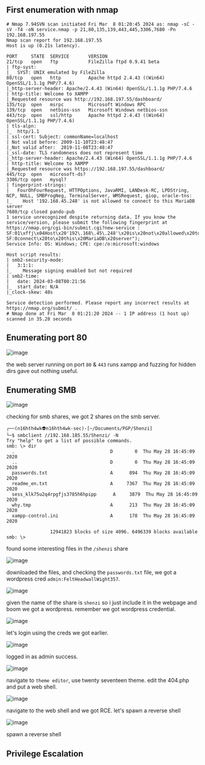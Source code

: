 ## First enumeration with nmap 

```shell
# Nmap 7.94SVN scan initiated Fri Mar  8 01:20:45 2024 as: nmap -sC -sV -T4 -oN service.nmap -p 21,80,135,139,443,445,3306,7680 -Pn 192.168.197.55
Nmap scan report for 192.168.197.55
Host is up (0.21s latency).

PORT     STATE  SERVICE       VERSION
21/tcp   open   ftp           FileZilla ftpd 0.9.41 beta
| ftp-syst: 
|_  SYST: UNIX emulated by FileZilla
80/tcp   open   http          Apache httpd 2.4.43 ((Win64) OpenSSL/1.1.1g PHP/7.4.6)
|_http-server-header: Apache/2.4.43 (Win64) OpenSSL/1.1.1g PHP/7.4.6
| http-title: Welcome to XAMPP
|_Requested resource was http://192.168.197.55/dashboard/
135/tcp  open   msrpc         Microsoft Windows RPC
139/tcp  open   netbios-ssn   Microsoft Windows netbios-ssn
443/tcp  open   ssl/http      Apache httpd 2.4.43 ((Win64) OpenSSL/1.1.1g PHP/7.4.6)
| tls-alpn: 
|_  http/1.1
| ssl-cert: Subject: commonName=localhost
| Not valid before: 2009-11-10T23:48:47
|_Not valid after:  2019-11-08T23:48:47
|_ssl-date: TLS randomness does not represent time
|_http-server-header: Apache/2.4.43 (Win64) OpenSSL/1.1.1g PHP/7.4.6
| http-title: Welcome to XAMPP
|_Requested resource was https://192.168.197.55/dashboard/
445/tcp  open   microsoft-ds?
3306/tcp open   mysql?
| fingerprint-strings: 
|   FourOhFourRequest, HTTPOptions, JavaRMI, LANDesk-RC, LPDString, NCP, NULL, SMBProgNeg, TerminalServer, WMSRequest, giop, oracle-tns: 
|_    Host '192.168.45.248' is not allowed to connect to this MariaDB server
7680/tcp closed pando-pub
1 service unrecognized despite returning data. If you know the service/version, please submit the following fingerprint at https://nmap.org/cgi-bin/submit.cgi?new-service :
SF:01\xffj\x04Host\x20'192\.168\.45\.248'\x20is\x20not\x20allowed\x20to\x2
SF:0connect\x20to\x20this\x20MariaDB\x20server");
Service Info: OS: Windows; CPE: cpe:/o:microsoft:windows

Host script results:
| smb2-security-mode: 
|   3:1:1: 
|_    Message signing enabled but not required
| smb2-time: 
|   date: 2024-03-08T00:21:56
|_  start_date: N/A
|_clock-skew: 48s

Service detection performed. Please report any incorrect results at https://nmap.org/submit/ .
# Nmap done at Fri Mar  8 01:21:20 2024 -- 1 IP address (1 host up) scanned in 35.28 seconds
```


## Enumerating port 80 

![image](https://github.com/n16hth4wk07/n16hth4wk07.github.io/assets/87468669/2fe92045-0210-4caa-8eaf-4d4b7e8bf050)

the web server running on port `80` & `443` runs xampp and fuzzing for hidden dirs gave out nothing useful.


## Enumerating SMB 

![image](https://github.com/n16hth4wk07/n16hth4wk07.github.io/assets/87468669/0180ced5-c745-439d-a14d-9a0d9e246ba0)

checking for smb shares, we got 2 shares on the smb server. 

```shell
┌──(n16hth4wk👽n16hth4wk-sec)-[~/Documents/PGP/Shenzi]
└─$ smbclient //192.168.185.55/Shenzi/ -N
Try "help" to get a list of possible commands.
smb: \> dir
  .                                   D        0  Thu May 28 16:45:09 2020
  ..                                  D        0  Thu May 28 16:45:09 2020
  passwords.txt                       A      894  Thu May 28 16:45:09 2020
  readme_en.txt                       A     7367  Thu May 28 16:45:09 2020
  sess_klk75u2q4rpgfjs3785h6hpipp      A     3879  Thu May 28 16:45:09 2020
  why.tmp                             A      213  Thu May 28 16:45:09 2020
  xampp-control.ini                   A      178  Thu May 28 16:45:09 2020

                12941823 blocks of size 4096. 6496339 blocks available
smb: \> 
```
found some interesting files in the `/shenzi` share 

![image](https://github.com/n16hth4wk07/n16hth4wk07.github.io/assets/87468669/4c5451d1-5ff5-428b-9d70-6666d7a101da)

downloaded the files, and checking the `passwords.txt` file, we got a wordpress cred `admin:FeltHeadwallWight357`. 

![image](https://github.com/n16hth4wk07/n16hth4wk07.github.io/assets/87468669/8af1a08a-14bc-4ae2-aa82-9f8bf08aad7a)

given the name of the share is `shenzi` so i just include it in the webpage and boom we got a wordpress. remember we got wordpress credential. 

![image](https://github.com/n16hth4wk07/n16hth4wk07.github.io/assets/87468669/10b9b0ea-18cf-41fd-807c-8d8f9cc996b0)

let's login using the creds we got earlier. 

![image](https://github.com/n16hth4wk07/n16hth4wk07.github.io/assets/87468669/2bf8da13-75ef-4c76-918b-6d07f20b1605)

logged in as admin success. 

![image](https://github.com/n16hth4wk07/n16hth4wk07.github.io/assets/87468669/31d566bc-86b2-495c-b7b5-f361b8f36fd5)

navigate to `theme editor`, use twenty seventeen theme. edit the 404.php and put a web shell. 

![image](https://github.com/n16hth4wk07/n16hth4wk07.github.io/assets/87468669/01bb8b00-3038-479c-b291-ebc05a52c295)

navigate to the web shell and we got RCE. let's spawn a reverse shell

![image](https://github.com/n16hth4wk07/n16hth4wk07.github.io/assets/87468669/0e36ceeb-96af-45b0-a4f8-4171c985f393)

spawn a reverse shell



## Privilege Escalation 
